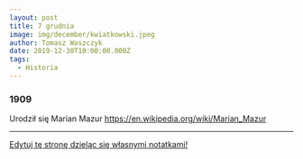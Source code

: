 ```yaml
---
layout: post
title: 7 grudnia
image: img/december/kwiatkowski.jpeg
author: Tomasz Waszczyk
date: 2019-12-30T10:00:00.000Z
tags:
  - Historia
---
```


### 1909

Urodził się Marian Mazur https://en.wikipedia.org/wiki/Marian_Mazur

---

<a href="https://github.com/TomaszWaszczyk/historia.waszczyk.com/edit/master/src/content/december-7.md" target="_blank">Edytuj tę stronę dzieląc się własnymi notatkami!</a>
